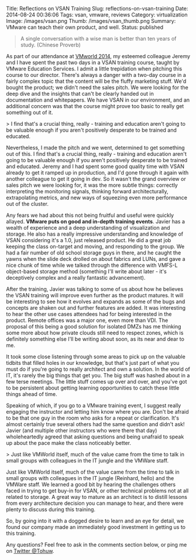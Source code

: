 Title: Reflections on VSAN Training
Slug: reflections-on-vsan-training
Date: 2014-08-24 00:36:06
Tags: vsan, vmware, reviews
Category: virtualization
Image: /images/vsan.png
Thumb: /images/vsan_thumb.png
Summary: VMware can teach their own product, and well.
Status: published

> A single conversation with a wise man is better than ten years of study.
> (Chinese Proverb)

As part of our attendance at [VMworld 2014](http://vmworld.com), my esteemed colleague Jeremy and I have spent the past two days in a VSAN training course, taught by VMware Education Services. I admit a little trepidation when pitching this course to our director. There's always a danger with a two-day course in a fairly complex topic that the content will be the fluffy marketing stuff. We'd bought the product; we didn't need the sales pitch. We were looking for the deep dive and the insights that can't be clearly handed out in documentation and whitepapers. We have VSAN in our environment, and an additional concern was that the course might prove too basic to really get something out of it.

<aside markdown="1">
> I find that's a crucial thing, really - training and education aren't going to be valuable enough if you aren't positively desperate to be trained and educated.

</aside>

Nevertheless, I made the pitch and we went, determined to get something out of this. I find that's a crucial thing, really - training and education aren't going to be valuable enough if you aren't positively desperate to be trained and educated. Jeremy and I had spent some good quality time with VSAN already to get it ramped up in production, and I'd gone through it again with another colleague to get it going in dev. So it wasn't the grand overview or sales pitch we were looking for, it was the more subtle things: correctly interpreting the monitoring signals, thinking forward architecturally, extrapolating metrics, and new ways of squeezing even more performance out of the cluster.

Any fears we had about this not being fruitful and useful were quickly allayed. **VMware puts on good and in-depth training events**. Javier has a wealth of experience and a deep understanding of visualization and storage. He also has a really impressive understanding and knowledge of VSAN considering it's a 1.0, just released product. He did a great job keeping the class on-target and moving, and responding to the group. We had a fair number of old school storage guys in there, and he caught the yawns when the slide deck drolled on about fabrics and LUNs, and gave a nice chunk of time while we talked through the difference with VMFS-L object-based storage method (something I'll write about later - it's deceptively complex and a really fantastic advancement).

After the training, Javier was talking to some of us about how he believes the VSAN training will improve even further as the product matures. It will be interesting to see how it evolves and expands as some of the bugs and concepts are shaken out and further features are added. It was interesting to hear the other use cases attendees had for being interested in the product. Remote offices was a major one, even more than VDI. The proposal of this being a good solution for isolated DMZs has me thinking some more about how private clouds still need to respect zones, which is definitely something else I'll be writing about soon, as its near and dear to me.

It took some close listening through some areas to pick up on the valuable tidbits that filled holes in our knowledge, but that's just part of what you must do if you're going to really architect and own a solution. In the world of IT, it's rarely the big things that get you. The big stuff was hashed about in a few terse meetings. The little stuff comes up over and over, and you've got to be persistent about getting learning opportunities to catch these little things ahead of time.

Speaking of which, if you go to a VMware training event, I suggest really engaging the instructor and letting him know where you are. Don't be afraid to be that one guy in the room who asks for a repeat or clarification. It's almost certainly true several others had the same question and didn't ask! Javier (and multiple other instructors who were there that day) wholeheartedly agreed that asking questions and being unafraid to speak up about the pace make the class noticeably better.

<aside markdown="1">
> Just like VMWorld itself, much of the value came from the time to talk in small groups with colleagues in the IT jungle and the VMWare staff.

</aside>

Just like VMWorld itself, much of the value came from the time to talk in small groups with colleagues in the IT jungle (Reinhard, hello) and the VMWare staff. We learned a good bit by hearing the challenges others faced in trying to get buy-in for VSAN, or other technical problems not at all related to storage. A great way to mature as an architect is to distill lessons from every architecture decision you can manage to hear, and there were plenty to discuss during this training.

So, by going into it with a dogged desire to learn and an eye for detail, we found our company made an immediately good investment in getting us to this training.

Any questions? Feel free to ask in the comments section below, or ping me on [Twitter @Tohuw](https://twitter.com/tohuw).
